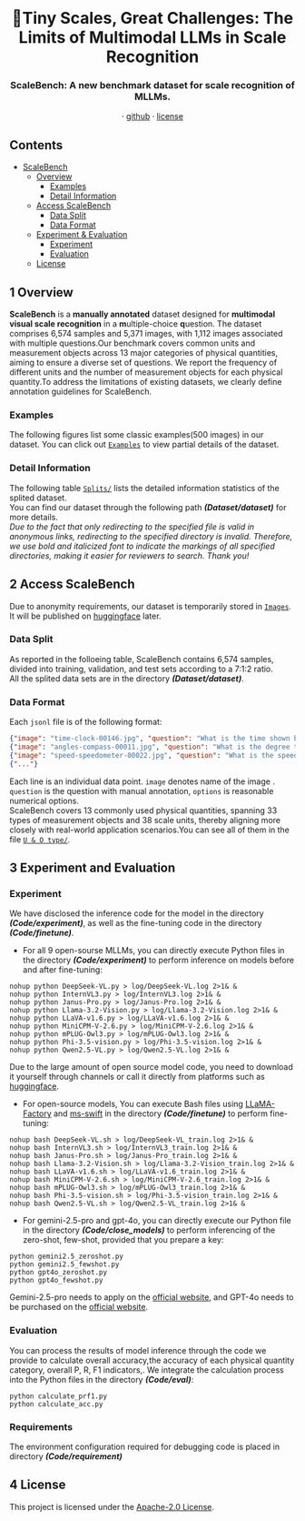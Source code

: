 <br />
<p align="center">
  <h1 align="center"> 🔭Tiny Scales, Great Challenges: The Limits of Multimodal LLMs in Scale
Recognition </h1>
  <h3 align="center">ScaleBench: A new benchmark dataset for scale recognition of MLLMs.</h3>
  
  <p align="center">  
<!--     <a href="">arxiv</a> -->
    ·
    <a href="https://github.com/JJH12234/ScaleBench/blob/main/Dataset/dataset/train.jsonl">github</a>
    ·
    <a href="https://github.com/JJH12234/ScaleBench/blob/main/LICENSE">license</a>
<!--     <a href="">benchmark</a> -->
    
  </p>
</p>


## Contents

- [ScaleBench](#Contents)
  - [Overview](#1-Overview)
    - [Examples](#Examples)
    - [Detail Information](#Detail-Information)
  - [Access ScaleBench](#2-Access-ScaleBench)
    - [Data Split](#Data-Split)
    - [Data Format](#Data-Format)
  - [Experiment & Evaluation](#3-Experiment-and-Evaluation)
    - [Experiment](#Experiment)
    - [Evaluation](#Evaluation)
  - [License](#4-License)




## 1 Overview
**ScaleBench** is a **manually annotated** dataset designed for **multimodal visual scale recognition** in a **m**ultiple-choice **q**uestion.
The dataset comprises 6,574 samples and 5,371 images, with 1,112 images associated with multiple questions.Our benchmark covers common units and measurement objects across 13 major categories of physical quantities, aiming to ensure a diverse set of questions. We report the frequency of different units and the
number of measurement objects for each physical quantity.To address the limitations of existing datasets, we clearly define annotation guidelines for ScaleBench.
### Examples
The following figures list some classic examples(500 images) in our dataset. You can click out [`Examples`](Examples) to view partial details of the dataset.

### Detail Information
The following table [`Splits/`](Comparison/splits.png) lists the detailed information statistics of the splited dataset.
<br>
You can find our dataset through the following path **_(Dataset/dataset)_** for more details.
<br>
_Due to the fact that only redirecting to the specified file is valid in anonymous links, redirecting to the specified directory is invalid. Therefore, we use bold and italicized font to indicate the markings of all specified directories, making it easier for reviewers to search. Thank you!_


## 2 Access ScaleBench
Due to anonymity requirements, our dataset is temporarily stored in [`Images`](Images). It will be published on [huggingface](https://huggingface.co) later.

###  Data Split
As reported in the folloeing table, ScaleBench contains 6,574 samples, divided into training, validation, and test sets according to a 7:1:2 ratio.
<br>All the splited data sets are in the directory **_(Dataset/dataset)_**. 


### Data Format
Each `jsonl` file is of the following format:
```json
{"image": "time-clock-00146.jpg", "question": "What is the time shown by the clock in the image?", "options": ["A.9:27:32", "B.9:32:27", "C.9:31:27", "D.9:27:31"], "answer": "C"}
{"image": "angles-compass-00011.jpg", "question": "What is the degree that the white pointer of the compass in the image is pointing to?", "options": ["A.280", "B.290", "C.300", "D.310"], "answer": "B"}
{"image": "speed-speedometer-00022.jpg", "question": "What is the speed shown by the speedometer in the image in km/h?", "options": ["A.105", "B.100", "C.115", "D.110"], "answer": "C"}
{"..."}
```
Each line is an individual data point.
`image` denotes name of the image . `question` is the question with manual annotation, `options` is reasonable numerical options.
<br>
ScaleBench covers 13 commonly used physical quantities, spanning 33 types of measurement objects and 38 scale units, thereby aligning more closely with real-world application scenarios.You can see all of them in the file [`U & O type/`](Dataset/type/Units_and_Object.png). 

## 3 Experiment and Evaluation
### Experiment
We have disclosed the inference code for the model in the directory **_(Code/experiment)_**,  as well as the fine-tuning code in the directory **_(Code/finetune)_**.
<br>
- For all 9 open-sourse MLLMs, you can directly execute Python files in the directory **_(Code/experiment)_** to perform inference on models before and after fine-tuning: 
```
nohup python DeepSeek-VL.py > log/DeepSeek-VL.log 2>1& &
nohup python InternVL3.py > log/InternVL3.log 2>1& &
nohup python Janus-Pro.py > log/Janus-Pro.log 2>1& &
nohup python Llama-3.2-Vision.py > log/Llama-3.2-Vision.log 2>1& &
nohup python LLaVA-v1.6.py > log/LLaVA-v1.6.log 2>1& &
nohup python MiniCPM-V-2.6.py > log/MiniCPM-V-2.6.log 2>1& &
nohup python mPLUG-Owl3.py > log/mPLUG-Owl3.log 2>1& &
nohup python Phi-3.5-vision.py > log/Phi-3.5-vision.log 2>1& &
nohup python Qwen2.5-VL.py > log/Qwen2.5-VL.log 2>1& &
```
Due to the large amount of open source model code, you need to download it yourself through channels or call it directly from platforms such as [huggingface](https://huggingface.co).
- For open-source models, You can execute Bash files using [LLaMA-Factory](https://github.com/hiyouga/LLaMA-Factory) and [ms-swift](https://github.com/modelscope/ms-swift) in the directory **_(Code/finetune)_** to perform fine-tuning:
```
nohup bash DeepSeek-VL.sh > log/DeepSeek-VL_train.log 2>1& &
nohup bash InternVL3.sh > log/InternVL3_train.log 2>1& &
nohup bash Janus-Pro.sh > log/Janus-Pro_train.log 2>1& &
nohup bash Llama-3.2-Vision.sh > log/Llama-3.2-Vision_train.log 2>1& &
nohup bash LLaVA-v1.6.sh > log/LLaVA-v1.6_train.log 2>1& &
nohup bash MiniCPM-V-2.6.sh > log/MiniCPM-V-2.6_train.log 2>1& &
nohup bash mPLUG-Owl3.sh > log/mPLUG-Owl3_train.log 2>1& &
nohup bash Phi-3.5-vision.sh > log/Phi-3.5-vision_train.log 2>1& &
nohup bash Qwen2.5-VL.sh > log/Qwen2.5-VL_train.log 2>1& &
```
- For gemini-2.5-pro and gpt-4o, you can directly execute our Python file in the directory **_(Code/close_models)_** to perform inferencing of the zero-shot, few-shot, provided that you prepare a key:
```
python gemini2.5_zeroshot.py
python gemini2.5_fewshot.py
python gpt4o_zeroshot.py
python gpt4o_fewshot.py
```
Gemini-2.5-pro needs to apply on the [official website](https://aistudio.google.com/app/apikey), and GPT-4o needs to be purchased on the [official website](https://openai.com/).

### Evaluation
You can process the results of model inference through the code we provide to calculate overall accuracy,the accuracy of each physical quantity category, overall P, R, F1 indicators,. We integrate the calculation process into the Python files in the directory **_(Code/eval)_**:
```
python calculate_prf1.py
python calculate_acc.py
```

### Requirements
The environment configuration required for debugging code is placed in directory **_(Code/requirement)_**

## 4 License
This project is licensed under the [Apache-2.0 License](LICENSE).
